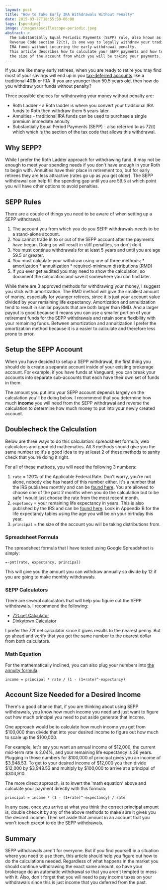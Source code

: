 ```yaml
---
layout: post
title: "How to Take Early IRA Withdrawals Without Penalty"
date: 2015-03-27T18:55:50-06:00
tags: [spending]
image: /images/oscilloscope-periodic.jpeg
abstract: >
  The Substantially Equal Periodic Payments (SEPP) rule, also known as Internal
  Revenue Code section 72(t), is one way to legally withdraw your traditional
  IRA funds without incurring the early-withdrawal penalty.
  This article describes how to calculate your SEPP payments and how to determine
  the size of the account from which you will be taking your payments.
---
```


If you are like many early retirees, when you are ready to retire you may find most
of your savings will end up in you [tax-deferred accounts](http://www.investopedia.com/terms/d/deferredaccount.asp)
like a traditional 401k or IRA.  If you are younger than 59.5 years old,
 then how do you withdraw your funds without penalty?

Three possible choices for withdrawing your money without penalty are:

  * Roth Ladder - a Roth ladder is where you convert your traditional IRA
  funds to Roth then withdraw them 5 years later.
  * Annuities - traditional IRA funds can be used to purchase a single premium
  immediate annuity
  * Substantially Equal Period Payments (SEPP) - also referred to as 72(t) which
  which is the section of the tax code that allows this withdrawal.


## Why SEPP?

While I prefer the Roth Ladder approach for withdrawing fund, it may not be enough
to meet your spending needs if you don't have enough in your Roth to begin with.
Annuities have their place in retirement too, but for early retirees they are
less attractive (rates go up as you get older).  The SEPP withdrawal can help
fill the spending gap until you are 59.5 at which point you will have other
options to avoid penalties.

## SEPP Rules

There are a couple of things you need to be aware of when setting up a SEPP
withdrawal.

  1. The account you from which you do you SEPP withdrawals needs to be a stand-alone
  account.
  1. You cannot trade in to or out of the SEPP account after the payments have begun.
  Doing so will result in stiff penalties, so don't do it.
  1. You must continue withdrawals for at least 5 years and until you are age
  59.5 or greater.
  1. You must calculate your withdraw using one of three methods:
    * amortization
    * annuitization
    * required-minimum distributions (RMD)
  1. If you ever get audited you may need to show the calculation, so document
  the calculation and save it somewhere you can find later.

While there are 3 approved methods for withdrawing your money, I suggest you stick
with amortization.  The RMD method will give the smallest amount of money, especially
for younger retirees, since it is just your account value divided by your remaining
life expectancy. Amortization and annuitization tend to result in similar payouts
that are both larger than RMD.  And a larger payout is good because it means you can
use a smaller portion of your retirement funds for the SEPP withdrawals and retain some
flexibility with your remaining funds.  Between amortization and annuitization
I prefer the amortization method because it is a easier to calculate and
therefore less prone to error.

## Setup the SEPP Account

When you have decided to setup a SEPP withdrawal, the first thing you should do
is create a separate account inside of your existing brokerage account.  For example,
if you have funds at Vanguard, you can break your accounts into separate sub-accounts
that each have their own set of funds in them.

The amount you put into your SEPP account depends largely on the calculation
you'll be doing below.  I recommend that you determine how much **income** you
will need from the SEPP withdrawal and reverse the calculation to determine how much
money to put into your newly created account.

## Doublecheck the Calculation

Below are three ways to do this calculation: spreadsheet formula, web calculators
and good old mathematics. All 3 methods should give you the same number so it's
a good idea to try at least 2 of these methods to sanity check that you're doing
it right.

For all of these methods, you will need the following 3 numbers:

  1. `rate` = 120% of the Applicable Federal Rate.  Don't worry, you're not alone,
  nobody else has heard of this number either.  It's a number that the IRS
  publishes monthly and can be
  [found here](http://apps.irs.gov/app/picklist/list/federalRates.html).
  You are allowed to choose one of the past 2 months when you do the calculation
  but to be safe I would just choose the rate from the most recent month.
  1. `expetancy` = your remaining life expectancy in years.  This is also published
  by the IRS and can be [found here](http://www.irs.gov/pub/irs-pdf/p590b.pdf).
  Look in Appendix B for the life expectancy tables using the age you will be on
  your birthday this year.
  1. `principal` = the size of the account you will be taking distributions from.

### Spreadsheet Formula

The spreadsheet formula that I have tested using Google Spreadsheet is simply:

```
=-pmt(rate, expectancy, principal)
```

This will give you the amount you can withdraw annually so divide by 12 if you
are going to make monthly withdrawals.

### SEPP Calculators

There are several calculators that will help you figure out the SEPP withdrawals.
I recommend the following:

  * [72t.net Calculator](http://72t.net/72t/Calculator/Distributions)
  * [Dinkytown Calculator](http://www.dinkytown.net/java/Retire72T.html)

I prefer the 72t.net calculator since it gives results to the nearest penny.
But go ahead and verify that you get the same number to the nearest dollar from
both calculators.

### Math Equation

For the mathematically inclined, you can also plug your numbers into
[the annuity formula](https://en.wikipedia.org/wiki/Amortization_calculator#The_formula).

```
income = principal * rate / (1 - (1+rate)^-expectancy)
```

## Account Size Needed for a Desired Income

There's a good chance that, if you are thinking about using SEPP withdrawals, you
know how much income you need and just want to figure out how much principal you
need to put aside generate that income.

One approach would be to calculate how much income you get from $100,000 then
divide that into your desired income to figure out how much to scale up the $100,000.

For example, let's say you want an annual income of $12,000,
the current mid-term rate is 2.04%, and your remaining life expectancy is 36 years.
Plugging in those numbers for $100,000 of principal gives you an income of $3,948.53.
To get to your desired income of $12,000 you then divide $12,000 by $3,948.53 and
multiply by $100,000 to arrive at a principal of $303,910.

The more direct approach, is to invert the 'math equation' above and calculate
your payment directly with this formula:

```
principal = income * (1 - (1+rate)^-expectancy) / rate
```

In any case, once you arrive at what you think the correct principal amount is,
double check it by any of the above methods to make sure it gives you the desired
income.  Then set aside that amount in an account that you won't touch except to
do the SEPP withdrawals.

## Summary

SEPP withdrawals aren't for everyone.  But if you find yourself in a situation
where you need to use them, this article should help you figure out how to do the
calculations needed. Regardless of what happens in the market you should
continue withdrawing the exact same amount, so have your brokerage do
an automatic withdrawal so that you aren't tempted to mess with it.
Also, don't forget that you will need to pay income taxes on your withdrawals
since this is just income that you deferred from the past.
